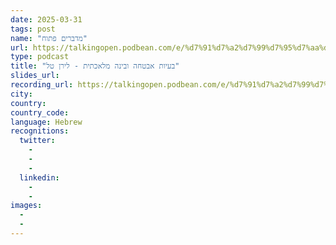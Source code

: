 ```yaml
---
date: 2025-03-31
tags: post
name: "מדברים פתוח"
url: https://talkingopen.podbean.com/e/%d7%91%d7%a2%d7%99%d7%95%d7%aa%d7%90%d7%91%d7%98%d7%97%d7%94-%d7%95%d7%91%d7%99%d7%a0%d7%94-%d7%9e%d7%9c%d7%90%d7%9b%d7%aa%d7%99%d7%aa%d7%9c%d7%99/
type: podcast
title: "בעיות אבטחה ובינה מלאכתית - לירן טל"
slides_url:
recording_url: https://talkingopen.podbean.com/e/%d7%91%d7%a2%d7%99%d7%95%d7%aa%d7%90%d7%91%d7%98%d7%97%d7%94-%d7%95%d7%91%d7%99%d7%a0%d7%94-%d7%9e%d7%9c%d7%90%d7%9b%d7%aa%d7%99%d7%aa%d7%9c%d7%99/
city: 
country: 
country_code: 
language: Hebrew
recognitions:
  twitter:
    - 
    - 
    - 
  linkedin:
    - 
    - 
images:
  - 
  - 
---
```

